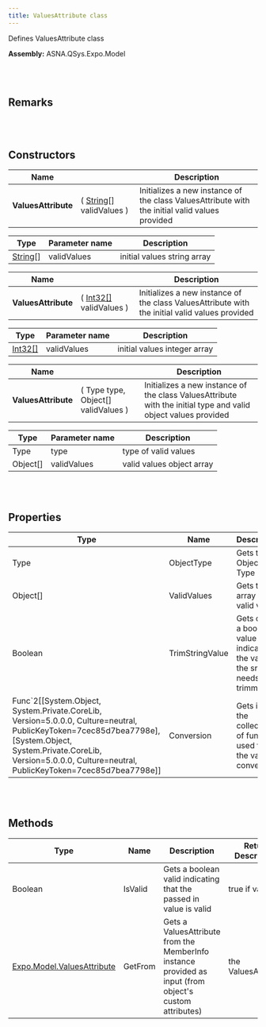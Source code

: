```yaml
---
title: ValuesAttribute class
---
```


Defines ValuesAttribute class

**Assembly:** ASNA.QSys.Expo.Model

<br>
<br>

## Remarks

<br>
<br>

## Constructors

| Name |  | Description |
| --- | --- | --- |
**ValuesAttribute** | ( [String[]](https://docs.microsoft.com/en-us/dotnet/api/system.string?view=net-5.0) validValues ) | Initializes a new instance of the class ValuesAttribute with the initial valid values provided


| Type | Parameter name | Description
| --- | --- | ---
| [String[]](https://docs.microsoft.com/en-us/dotnet/api/system.string?view=net-5.0) | validValues | initial values string array 

| Name |  | Description |
| --- | --- | --- |
**ValuesAttribute** | ( [Int32[]](https://docs.microsoft.com/en-us/dotnet/api/system.int32?view=net-5.0) validValues ) | Initializes a new instance of the class ValuesAttribute with the initial valid values provided


| Type | Parameter name | Description
| --- | --- | ---
| [Int32[]](https://docs.microsoft.com/en-us/dotnet/api/system.int32?view=net-5.0) | validValues | initial values integer array 

| Name |  | Description |
| --- | --- | --- |
**ValuesAttribute** | ( Type type, Object[] validValues ) | Initializes a new instance of the class ValuesAttribute with the initial type and valid object values provided


| Type | Parameter name | Description
| --- | --- | ---
| Type | type | type of valid values 
| Object[] | validValues | valid values object array 


<br>
<br>

## Properties

| Type | Name | Description | Indexer
| --- | --- | --- | --- 
| Type | ObjectType | Gets the Object Type | 
| Object[] | ValidValues | Gets the array of valid values | 
| Boolean | TrimStringValue | Gets or sets a boolean value indicating if the value in the sring needs te trimmed | 
| Func`2[[System.Object, System.Private.CoreLib, Version=5.0.0.0, Culture=neutral, PublicKeyToken=7cec85d7bea7798e],[System.Object, System.Private.CoreLib, Version=5.0.0.0, Culture=neutral, PublicKeyToken=7cec85d7bea7798e]] | Conversion | Gets ir sets the collection of functions used for the values conversion | 

<br>
<br>

## Methods

| Type | Name | Description | Return Description 
| --- | --- | --- | --- 
| Boolean | IsValid | Gets a boolean valid indicating that the passed in value is valid | true if valid
| [Expo.Model.ValuesAttribute](/reference/asna-qsys-expo/expo-model/values-attribute.html) | GetFrom | Gets a ValuesAttribute from the MemberInfo instance provided as input (from object's custom attributes) | the ValuesAttribute

<br>
<br>

